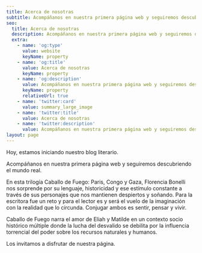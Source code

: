 ```yaml
---
title: Acerca de nosotras
subtitle: Acompáñanos en nuestra primera página web y seguiremos descubriendo el mundo real.
seo:
  title: Acerca de nosotras
  description: Acompáñanos en nuestra primera página web y seguiremos descubriendo el mundo real.
  extra:
    - name: 'og:type'
      value: website
      keyName: property
    - name: 'og:title'
      value: Acerca de nosotras
      keyName: property
    - name: 'og:description'
      value: Acompáñanos en nuestra primera página web y seguiremos descubriendo el mundo real.
      keyName: property
      relativeUrl: true
    - name: 'twitter:card'
      value: summary_large_image
    - name: 'twitter:title'
      value: Acerca de nosotras
    - name: 'twitter:description'
      value: Acompáñanos en nuestra primera página web y seguiremos descubriendo el mundo real.
layout: page
---
```


Hoy, estamos iniciando nuestro blog literario.

Acompáñanos en nuestra primera página web y seguiremos descubriendo el mundo real.

En esta trilogía Caballo de Fuego: Paris, Congo y Gaza, Florencia Bonelli nos sorprende por su lenguaje, historicidad y ese estímulo constante a través de sus personajes que nos mantienen despiertos y soñando. Para la escritora fue un reto y para el lector es y será el vuelo de la imaginación con la realidad que lo circunda. Conjugar ambos es sentir, pensar y vivir.

Caballo de Fuego narra el amor de Eliah y Matilde en un contexto socio histórico múltiple donde la lucha del desvalido se debilita por la influencia torrencial del poder sobre los recursos naturales y humanos.

Los invitamos a disfrutar de nuestra página.
